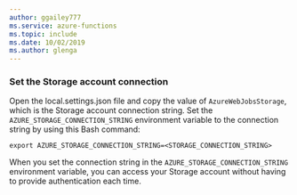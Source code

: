```yaml
---
author: ggailey777
ms.service: azure-functions
ms.topic: include
ms.date: 10/02/2019
ms.author: glenga
---
```


### Set the Storage account connection

Open the local.settings.json file and copy the value of `AzureWebJobsStorage`, which is the Storage account connection string. Set the `AZURE_STORAGE_CONNECTION_STRING` environment variable to the connection string by using this Bash command:

```azurecli-interactive
export AZURE_STORAGE_CONNECTION_STRING=<STORAGE_CONNECTION_STRING>
```

When you set the connection string in the `AZURE_STORAGE_CONNECTION_STRING` environment variable, you can access your Storage account without having to provide authentication each time.